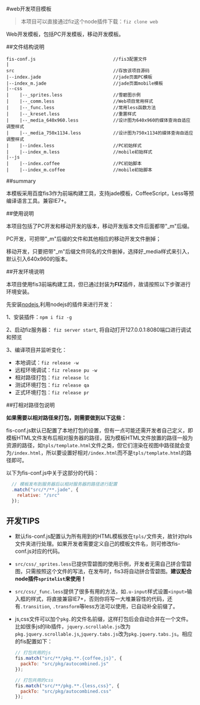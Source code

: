 #web开发项目模板

> 本项目可以直接通过fiz这个node插件下载：`fiz clone web`

Web开发模板，包括PC开发模板，移动开发模板。

##文件结构说明

```
fis-conf.js                             //fis3配置文件
|
src                                     //存放该项目源码
|--index.jade                           //jade页面PC模板
|--index_m.jade                         //jade页面mobile模板
|--css
|    |--_sprites.less                   //雪碧图示例
|    |--_comm.less                      //Web项目常用样式
|    |--_func.less                      //常用less函数方法
|    |--_kreset.less                    //重置样式
|    |--_media_640x960.less             //设计图为640x960的媒体查询自适应调整样式
|    |--_media_750x1134.less            //设计图为750x1134的媒体查询自适应调整样式
|    |--index.less                      //PC初始样式
|    |--index_m.less                    //mobile初始样式
|--js
|    |--index.coffee                    //PC初始脚本
|    |--index_m.coffee                  //mobile初始脚本
```

##summary

本模板采用百度fis3作为前端构建工具，支持jade模板，CoffeeScript，Less等预编译语言工具。兼容IE7+。

##使用说明

本项目包括了PC开发和移动开发的版本，移动开发版本文件后面都带"_m"后缀。

PC开发，可把带"_m"后缀的文件和其他相应的移动开发文件删掉；

移动开发，只要把带"_m"后缀文件同名的文件删掉，选择好_media样式来引入，默认引入640x960的版本。

##开发环境说明

本项目使用fis3前端构建工具，但已通过封装为**FIZ**插件，故请按照以下步骤进行环境安装。

先安装[nodejs](https://nodejs.org/),利用nodejs的插件来进行开发：

1、安装插件：`npm i fiz -g`

2、启动fiz服务器： `fiz server start`, 将自动打开127.0.0.1:8080端口进行调试和预览

3、编译项目并监听变化：

  * 本地调试：`fiz release -w`
  * 远程环境调试：`fiz release pu -w`
  * 相对路径打包：`fiz release lc`
  * 测试环境打包：`fiz release qa`
  * 正式环境打包：`fiz release pr`

##打相对路径包说明

**如果需要以相对路径来打包，则需要做到以下这些：**

fis-conf.js默认已配置了本地打包的设置，但有一点可能还需开发者自己定义，即模板HTML文件发布后相对服务器的路径，因为模板HTML文件放置的路径一般为资源的路径，如`tpls/template.html`文件之类，但它们渲染在视图中路径就会变为`/index.html`，所以要设置好相对`/index.html`而不是`tpls/template.html`的路径即可。

以下为fis-conf.js中关于这部分的代码：

```javascript
  // 模板发布到服务器后以相对服务器的路径进行配置
  .match("src/*/**.jade", {
    relative: "/src"
  });
```

## 开发TIPS

* 默认fis-conf.js配置认为所有用到的HTML模板放在`tpls/`文件夹，故针对tpls文件夹进行处理。如果开发者需要定义自己的模板文件名，则可修改fis-conf.js对应的代码。
* `src/css/_sprites.less`已提供雪碧图的使用示例，开发者无需自己拼合雪碧图，只需按照这个文件的写法，在发布时，fis3将自动拼合雪碧图。**建议配合node插件`spritelist`来使用！**
* `src/css/_func.less`提供了很多有用的方法，如`.u-input`样式设置`<input>`输入框的样式，将直接兼容IE7+，否则你将写一大堆兼容性的代码，还有`.transition`, `.transform`等less方法可以使用，已自动补全前缀了。
* js,css文件可以加个`pkg.`的文件名前缀，这样打包后会自动合并在一个文件。比如很多js的lib插件，`jquery.scrollable.js`改为`pkg.jquery.scrollable.js`,`jquery.tabs.js`改为`pkg.jquery.tabs.js`。相应的fis配置如下：

  ```js
  // 打包共用的js
  fis.match("src/**/pkg.**.{coffee,js}", {
    packTo: "src/pkg/autocombined.js"
  });

  // 打包共用的css
  fis.match("src/**/pkg.**.{less,css}", {
    packTo: "src/pkg/autocombined.css"
  });
  ```
